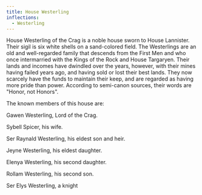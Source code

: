 ```yaml
---
title: House Westerling
inflections:
  - Westerling
---
```


House Westerling of the Crag is a noble house sworn to House Lannister. Their sigil is six white shells on a sand-colored field. The Westerlings are an old and well-regarded family that descends from the First Men and who once intermarried with the Kings of the Rock and House Targaryen. Their lands and incomes have dwindled over the years, however, with their mines having failed years ago, and having sold or lost their best lands. They now scarcely have the funds to maintain their keep, and are regarded as having more pride than power. According to semi-canon sources, their words are "Honor, not Honors".

The known members of this house are:

Gawen Westerling, Lord of the Crag.

Sybell Spicer, his wife.

Ser Raynald Westerling, his eldest son and heir.

Jeyne Westerling, his eldest daughter.

Elenya Westerling, his second daughter.

Rollam Westerling, his second son.

Ser Elys Westerling, a knight


